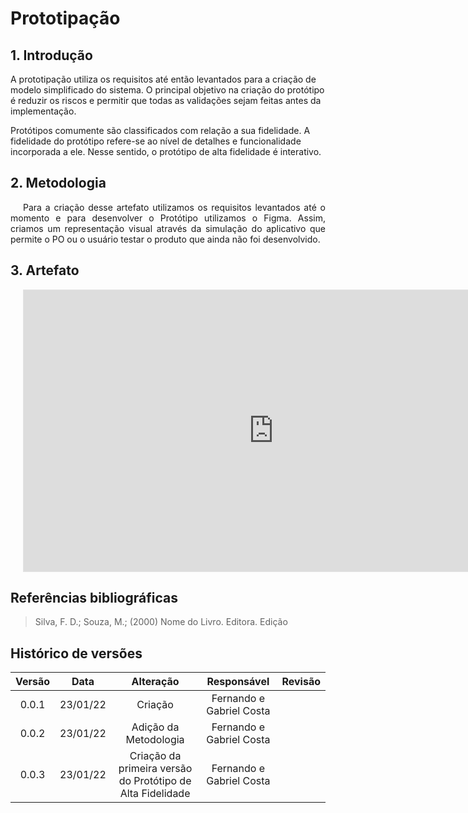 # Prototipação

## 1. Introdução

<p style="text-indent: 20px; text-align: justify">

A prototipação utiliza os requisitos até então levantados para a criação de modelo simplificado do sistema.
O principal objetivo na criação do protótipo é reduzir os riscos e permitir que todas as validações sejam feitas antes da implementação.

Protótipos comumente são classificados com relação a sua fidelidade.
A fidelidade do protótipo refere-se ao nível de detalhes e funcionalidade incorporada a ele. 
Nesse sentido, o protótipo de alta fidelidade é interativo.
</p>

## 2. Metodologia
<p style="text-indent: 20px; text-align: justify">
Para a criação desse artefato utilizamos os requisitos levantados até o momento e para desenvolver o Protótipo utilizamos o Figma. Assim, criamos um representação visual através da simulação do aplicativo que permite o PO ou o usuário testar o produto que ainda não foi desenvolvido.
</p>

## 3. Artefato

<p style="text-indent: 20px; text-align: justify">
<iframe style="border: 1px solid rgba(0, 0, 0, 0.1);" width="800" height="450" src="https://www.figma.com/proto/brLhxsnnfkbU47JAwS9Nqc/Untitled?node-id=0%3A1&scaling=scale-down&page-id=0%3A1&starting-point-node-id=1%3A74" allowfullscreen></iframe>
</p>

<p style="text-indent: 20px; text-align: justify">

</p>


## Referências bibliográficas

> Silva, F. D.; Souza, M.; (2000) Nome do Livro. Editora. Edição

## Histórico de versões

Versão|Data|Alteração|Responsável|Revisão|
:-:|:-:|:-:|:-:|:-:|
0.0.1|23/01/22|Criação|Fernando e Gabriel Costa||
0.0.2|23/01/22|Adição da Metodologia| Fernando e Gabriel Costa||
0.0.3|23/01/22|Criação da primeira versão do Protótipo de Alta Fidelidade| Fernando e Gabriel Costa||
